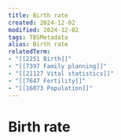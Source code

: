 ```yaml
---
title: Birth rate
created: 2024-12-02
modified: 2024-12-02
tags: TBSMetadata
alias: Birth rate
relatedTerm:
- "[[2251 Birth]]"
- "[[7397 Family planning]]"
- "[[21127 Vital statistics]]"
- "[[7647 Fertility]]"
- "[[16073 Population]]"
---
```

# Birth rate
